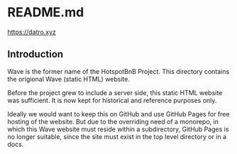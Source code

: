 # README.md

https://datro.xyz

## Introduction

Wave is the former name of the HotspotBnB Project. 
This directory contains the origional Wave (static HTML) website. 

Before the project grew to include a server side, this static HTML website was sufficient. It is now kept for historical and reference purposes only. 

Ideally we would want to keep this on GitHub and use GitHub Pages for free hosting of the website. But due to the overriding need of a monorepo, in which this Wave website must reside within a subdirectory, GitHub Pages is no longer suitable, since the site must exist in the top level directory or in a docs. 


